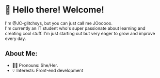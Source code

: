 # 👋 Hello there! Welcome!



I'm @JC-glitchsys, but you can just call me JOooooo.  
I'm currently an IT student who's super passionate about learning and creating cool stuff. I'm just starting out but very eager to grow and improve every day.



##  About Me:
- 💁‍♀️ Pronouns: She/Her.
- 💡 Interests: Front-end development
